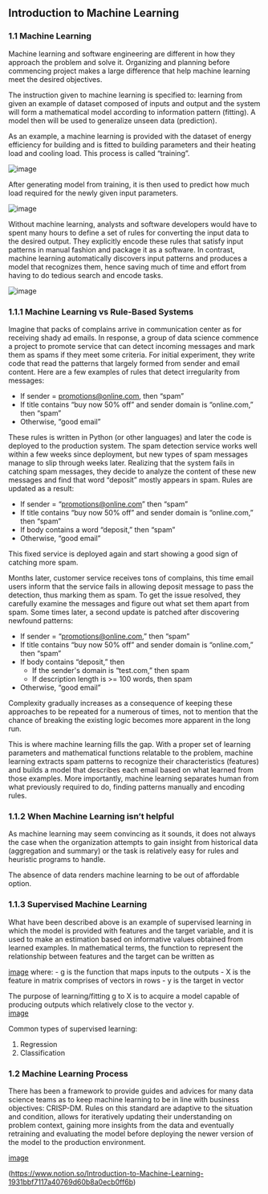 ## Introduction to Machine Learning

### 1.1 Machine Learning

Machine learning and software engineering are different in how they approach the problem and solve it. Organizing and planning before commencing project makes a large difference that help machine learning meet the desired objectives.

The instruction given to machine learning is specified to: learning from given an example of dataset composed of inputs and output and the system will form a mathematical model according to information pattern (fitting). A model then will be used to generalize unseen data (prediction).

As an example, a machine learning is provided with the dataset of energy efficiency for building and is fitted to building parameters and their heating load and cooling load. This process is called “training”.

![image](https://user-images.githubusercontent.com/42743243/189708618-10dca868-ac86-4767-bb0c-95a084eb9b8a.png)


After generating model from training, it is then used to predict how much load required for the newly given input parameters.

![image](https://user-images.githubusercontent.com/42743243/189708667-a0b96efe-ee53-4292-a93e-66b022c89d4f.png)

Without machine learning, analysts and software developers would have to spent many hours to define a set of rules for converting the input data to the desired output. They explicitly encode these rules that satisfy input patterns in manual fashion and package it as a software. In contrast, machine learning automatically discovers input patterns and produces a model that recognizes them, hence saving much of time and effort from having to do tedious search and encode tasks.

![image](https://user-images.githubusercontent.com/42743243/189708729-1a639d71-3e81-439d-af72-461f8f5c727a.png)

### 1.1.1 Machine Learning vs Rule-Based Systems

Imagine that packs of complains arrive in communication center as for receiving shady ad emails. In response, a group of data science commence a project to promote service that can detect incoming messages and mark them as spams if they meet some criteria. For initial experiment, they write code that read the patterns that largely formed from sender and email content. Here are a few examples of rules that detect irregularity from messages:

- If sender = promotions@online.com, then “spam”
- If title contains “buy now 50% off” and sender domain is “online.com,” then “spam”
- Otherwise, “good email”

These rules is written in Python (or other languages) and later the code is deployed to the production system. The spam detection service works well within a few weeks since deployment, but new types of spam messages manage to slip through weeks later. Realizing that the system fails in catching spam messages, they decide to analyze the content of these new messages and find that word “deposit” mostly appears in spam. Rules are updated as a result:

- If sender = “promotions@online.com” then “spam”
- If title contains “buy now 50% off” and sender domain is “online.com,” then “spam”
- If body contains a word “deposit,” then “spam”
- Otherwise, “good email”

This fixed service is deployed again and start showing a good sign of catching more spam. 

Months later, customer service receives tons of complains, this time email users inform that the service fails in allowing deposit message to pass the detection, thus marking them as spam. To get the issue resolved, they carefully examine the messages and figure out what set them apart from spam. Some times later, a second update is patched after discovering newfound patterns:

- If sender = “promotions@online.com,” then “spam”
- If title contains “buy now 50% off” and sender domain is “online.com,” then “spam”
- If body contains “deposit,” then
    - If the sender's domain is “test.com,” then spam
    - If description length is >= 100 words, then spam
- Otherwise, “good email”

Complexity gradually increases as a consequence of keeping these approaches to be repeated for a numerous of times, not to mention that the chance of breaking the existing logic becomes more apparent in the long run.  

This is where machine learning fills the gap. With a proper set of learning parameters and mathematical functions relatable to the problem, machine learning extracts spam patterns to recognize their characteristics (features) and builds a model that describes each email based on what learned from those examples. More importantly, machine learning separates human from what previously required to do, finding patterns manually and encoding rules. 


### 1.1.2 When Machine Learning isn’t helpful

As machine learning may seem convincing as it sounds, it does not always the case when the organization attempts to gain insight from historical data (aggregation and summary) or the task is relatively easy for rules and heuristic programs to handle.

The absence of data renders machine learning to be out of affordable option.

### 1.1.3 Supervised Machine Learning

What have been described above is an example of supervised learning in which the model is provided with features and the target variable, and it is used to make an estimation based on informative values obtained from learned examples. In mathematical terms, the function to represent the relationship between features and the target can be written as

[image]()
where: 
    - g is the function that maps inputs to the outputs
    - X is the feature in matrix comprises of vectors in rows
    - y is the target in vector

The purpose of learning/fitting g to X is to acquire a model capable of producing outputs which relatively close to the vector y.  
[image]()

Common types of supervised learning:

1) Regression
2) Classification

### 1.2 Machine Learning Process

There has been a framework to provide guides and advices for many data science teams as to keep machine learning to be in line with business objectives: CRISP-DM. Rules on this standard are adaptive to the situation and condition, allows for iteratively updating their understanding on problem context, gaining more insights from the data and eventually retraining and evaluating the model before deploying the newer version of the model to the production environment.   

[image]()





(https://www.notion.so/Introduction-to-Machine-Learning-1931bbf7117a40769d60b8a0ecb0ff6b)


